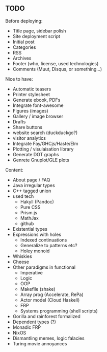 
## TODO

Before deploying:

* Title page, sidebar polish
* Site deployment script
* Initial post
* Categories
* RSS
* Archives
* Footer (who, license, used technologies)
* Comments (Muut, Disqus, or something...)

Nice to have:

* Automatic teasers
* Printer stylesheet
* Generate ebook, PDFs
* Integrate font-awesome
* Figures (images)
* Gallery / image browser
* Drafts
* Share buttons
* website search (duckduckgo?)
* visitor analytics
* Integrate Fay/GHCjs/Haste/Elm
* Plotting / visulaisation library
* Generate DOT graphs
* Genrete Gnuplot/GLE plots

Content:

* About page / FAQ
* Java irregular types
* C++ tagged union
* used tech
  * Hakyll (Pandoc)
  * Pure CSS
  * Prism.js
  * MathJax
  * github
* Existential types
* Expressions with holes
  * Indexed continuations
  * Generalize to patterns etc?
  * Holey monoid
* Whiskies
* Cheese
* Other paradigms in functional
  * Imperative
  * Logic
  * OOP
  * Makefile (shake)
  * Array prog (Accelerate, RePa)
  * Actor model (Cloud Haskell)
  * FRP
  * Systems programming (shell scripts)
* Gorilla and rainforest formalized
* Dependent types (?)
* Monadic FRP
* NixOS
* Dismantling memes, logic falacies
* Turing movie annoyances
